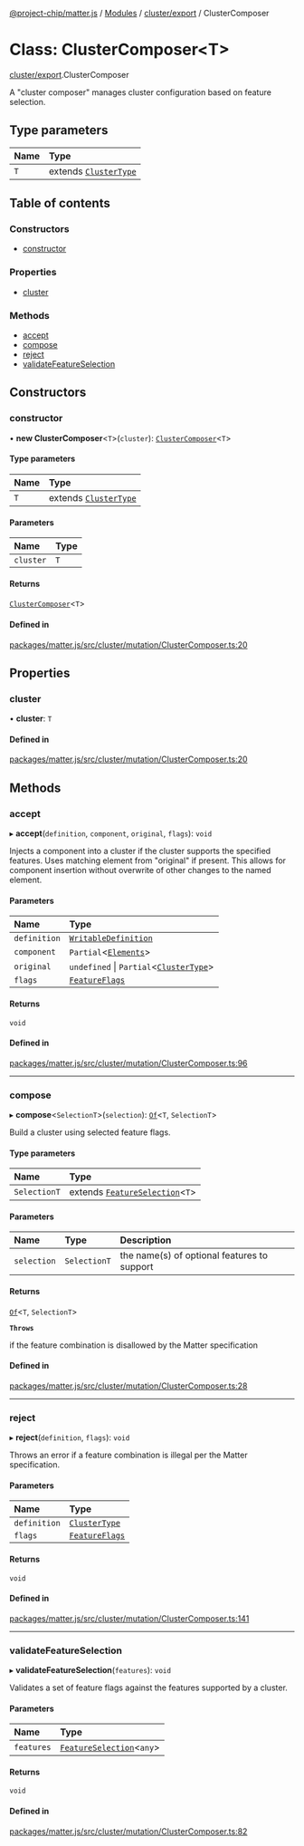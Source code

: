 [@project-chip/matter.js](../README.md) / [Modules](../modules.md) / [cluster/export](../modules/cluster_export.md) / ClusterComposer

# Class: ClusterComposer\<T\>

[cluster/export](../modules/cluster_export.md).ClusterComposer

A "cluster composer" manages cluster configuration based on feature
selection.

## Type parameters

| Name | Type |
| :------ | :------ |
| `T` | extends [`ClusterType`](../interfaces/cluster_export.ClusterType-1.md) |

## Table of contents

### Constructors

- [constructor](cluster_export.ClusterComposer-1.md#constructor)

### Properties

- [cluster](cluster_export.ClusterComposer-1.md#cluster)

### Methods

- [accept](cluster_export.ClusterComposer-1.md#accept)
- [compose](cluster_export.ClusterComposer-1.md#compose)
- [reject](cluster_export.ClusterComposer-1.md#reject)
- [validateFeatureSelection](cluster_export.ClusterComposer-1.md#validatefeatureselection)

## Constructors

### constructor

• **new ClusterComposer**\<`T`\>(`cluster`): [`ClusterComposer`](cluster_export.ClusterComposer-1.md)\<`T`\>

#### Type parameters

| Name | Type |
| :------ | :------ |
| `T` | extends [`ClusterType`](../interfaces/cluster_export.ClusterType-1.md) |

#### Parameters

| Name | Type |
| :------ | :------ |
| `cluster` | `T` |

#### Returns

[`ClusterComposer`](cluster_export.ClusterComposer-1.md)\<`T`\>

#### Defined in

[packages/matter.js/src/cluster/mutation/ClusterComposer.ts:20](https://github.com/project-chip/matter.js/blob/2d9f2165d2672864fda3496a6d0d5f93597f82c6/packages/matter.js/src/cluster/mutation/ClusterComposer.ts#L20)

## Properties

### cluster

• **cluster**: `T`

#### Defined in

[packages/matter.js/src/cluster/mutation/ClusterComposer.ts:20](https://github.com/project-chip/matter.js/blob/2d9f2165d2672864fda3496a6d0d5f93597f82c6/packages/matter.js/src/cluster/mutation/ClusterComposer.ts#L20)

## Methods

### accept

▸ **accept**(`definition`, `component`, `original`, `flags`): `void`

Injects a component into a cluster if the cluster supports the specified
features.  Uses matching element from "original" if present.  This
allows for component insertion without overwrite of other changes to the
named element.

#### Parameters

| Name | Type |
| :------ | :------ |
| `definition` | [`WritableDefinition`](../modules/cluster_export.ClusterComposer.md#writabledefinition) |
| `component` | `Partial`\<[`Elements`](../interfaces/cluster_export.ClusterType.Elements.md)\> |
| `original` | `undefined` \| `Partial`\<[`ClusterType`](../interfaces/cluster_export.ClusterType-1.md)\> |
| `flags` | [`FeatureFlags`](../modules/cluster_export.ClusterComposer.md#featureflags) |

#### Returns

`void`

#### Defined in

[packages/matter.js/src/cluster/mutation/ClusterComposer.ts:96](https://github.com/project-chip/matter.js/blob/2d9f2165d2672864fda3496a6d0d5f93597f82c6/packages/matter.js/src/cluster/mutation/ClusterComposer.ts#L96)

___

### compose

▸ **compose**\<`SelectionT`\>(`selection`): [`Of`](../modules/cluster_export.ClusterComposer.md#of)\<`T`, `SelectionT`\>

Build a cluster using selected feature flags.

#### Type parameters

| Name | Type |
| :------ | :------ |
| `SelectionT` | extends [`FeatureSelection`](../modules/cluster_export.ClusterComposer.md#featureselection)\<`T`\> |

#### Parameters

| Name | Type | Description |
| :------ | :------ | :------ |
| `selection` | `SelectionT` | the name(s) of optional features to support |

#### Returns

[`Of`](../modules/cluster_export.ClusterComposer.md#of)\<`T`, `SelectionT`\>

**`Throws`**

if the feature combination is disallowed by the Matter specification

#### Defined in

[packages/matter.js/src/cluster/mutation/ClusterComposer.ts:28](https://github.com/project-chip/matter.js/blob/2d9f2165d2672864fda3496a6d0d5f93597f82c6/packages/matter.js/src/cluster/mutation/ClusterComposer.ts#L28)

___

### reject

▸ **reject**(`definition`, `flags`): `void`

Throws an error if a feature combination is illegal per the Matter
specification.

#### Parameters

| Name | Type |
| :------ | :------ |
| `definition` | [`ClusterType`](../interfaces/cluster_export.ClusterType-1.md) |
| `flags` | [`FeatureFlags`](../modules/cluster_export.ClusterComposer.md#featureflags) |

#### Returns

`void`

#### Defined in

[packages/matter.js/src/cluster/mutation/ClusterComposer.ts:141](https://github.com/project-chip/matter.js/blob/2d9f2165d2672864fda3496a6d0d5f93597f82c6/packages/matter.js/src/cluster/mutation/ClusterComposer.ts#L141)

___

### validateFeatureSelection

▸ **validateFeatureSelection**(`features`): `void`

Validates a set of feature flags against the features supported by a
cluster.

#### Parameters

| Name | Type |
| :------ | :------ |
| `features` | [`FeatureSelection`](../modules/cluster_export.ClusterComposer.md#featureselection)\<`any`\> |

#### Returns

`void`

#### Defined in

[packages/matter.js/src/cluster/mutation/ClusterComposer.ts:82](https://github.com/project-chip/matter.js/blob/2d9f2165d2672864fda3496a6d0d5f93597f82c6/packages/matter.js/src/cluster/mutation/ClusterComposer.ts#L82)
